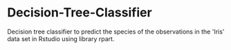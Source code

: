 # Decision-Tree-Classifier

Decision tree classifier to predict the species of the observations in the 'Iris' data set 
in Rstudio using library rpart.


